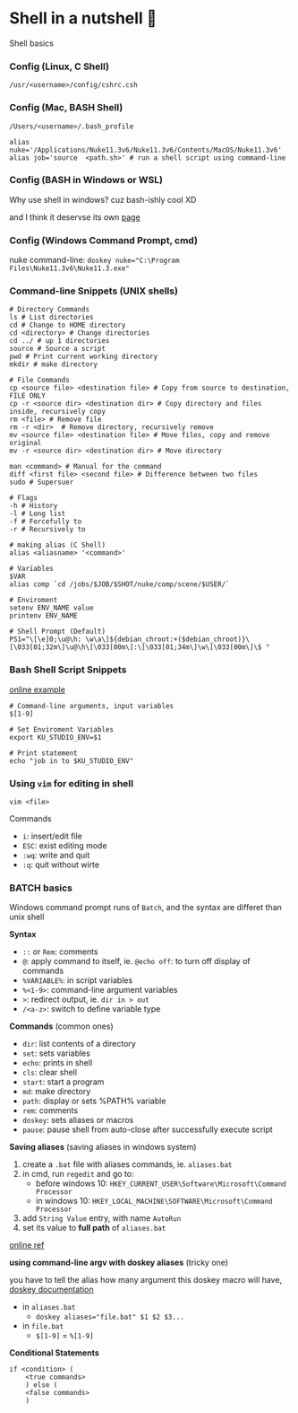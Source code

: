 # Shell in a nutshell :chestnut:
Shell basics

### Config (Linux, C Shell)

`/usr/<username>/config/cshrc.csh`

### Config (Mac, BASH Shell)

`/Users/<username>/.bash_profile`

```shell
alias nuke='/Applications/Nuke11.3v6/Nuke11.3v6/Contents/MacOS/Nuke11.3v6'
alias job='source  <path.sh>' # run a shell script using command-line
```

### Config (BASH in Windows or WSL)
Why use shell in windows? cuz bash-ishly cool XD

and I think it deservse its own [page](./WSL.md)


### Config (Windows Command Prompt, cmd)

nuke command-line: `doskey nuke="C:\Program Files\Nuke11.3v6\Nuke11.3.exe"`

### Command-line Snippets (UNIX shells)
```shell
# Directory Commands
ls # List directories
cd # Change to HOME directory
cd <directory> # Change directories
cd ../ # up 1 directories
source # Source a script
pwd # Print current working directory
mkdir # make directory

# File Commands
cp <source file> <destination file> # Copy from source to destination, FILE ONLY
cp -r <source dir> <destination dir> # Copy directory and files inside, recursively copy
rm <file> # Remove file
rm -r <dir>  # Remove directory, recursively remove
mv <source file> <destination file> # Move files, copy and remove original
mv -r <source dir> <destination dir> # Move directory

man <command> # Manual for the command
diff <first file> <second file> # Difference between two files
sudo # Supersuer

# Flags
-h # History
-l # Long list
-f # Forcefully to
-r # Recursively to

# making alias (C Shell)
alias <aliasname> '<command>'

# Variables
$VAR
alias comp `cd /jobs/$JOB/$SHOT/nuke/comp/scene/$USER/`

# Enviroment
setenv ENV_NAME value
printenv ENV_NAME

# Shell Prompt (Default)
PS1="\[\e]0;\u@\h: \w\a\]${debian_chroot:+($debian_chroot)}\[\033[01;32m\]\u@\h\[\033[00m\]:\[\033[01;34m\]\w\[\033[00m\]\$ "
```

### Bash Shell Script Snippets
[online example](https://natelandau.com/my-mac-osx-bash_profile/)
```Shell
# Command-line arguments, input variables
$[1-9]

# Set Enviroment Variables
export KU_STUDIO_ENV=$1

# Print statement
echo "job in to $KU_STUDIO_ENV"
```

### Using `vim` for editing in shell

`vim <file>`

Commands
- `i`: insert/edit file
- `ESC`: exist editing mode
- `:wq`: write and quit
- `:q`: quit without wirte


### BATCH basics
Windows command prompt runs of `Batch`, and the syntax are differet than unix shell

**Syntax**
- `::` or `Rem`: comments
- `@`: apply command to itself, ie. `@echo off`: to turn off display of commands
- `%VARIABLE%`: in script variables
- `%<1-9>`: command-line argument variables
- `>`: redirect output, ie. `dir in > out`
- `/<a-z>`: switch to define variable type

**Commands** (common ones)
- `dir`: list contents of a directory
- `set`: sets variables
- `echo`: prints in shell
- `cls`: clear shell
- `start`: start a program
- `md`: make directory
- `path`: display or sets %PATH% variable
- `rem`: comments
- `doskey`: sets aliases or macros
- `pause`: pause shell from auto-close after successfully execute script

**Saving aliases** (saving aliases in windows system)

1. create a `.bat` file with aliases commands, ie. `aliases.bat`
2. in cmd, run `regedit` and go to:
    - before windows 10: `HKEY_CURRENT_USER\Software\Microsoft\Command Processor`
    - in windows 10: `HKEY_LOCAL_MACHINE\SOFTWARE\Microsoft\Command Processor`
3. add `String Value` entry, with name `AutoRun`
4. set its value to **full path** of `aliases.bat`

[online ref](https://stackoverflow.com/questions/20530996/aliases-in-windows-command-prompt)

**using command-line argv with doskey aliases** (tricky one)

you have to tell the alias how many argument this doskey macro will have, [doskey documentation](https://ss64.com/nt/doskey.html)

- in `aliases.bat`
    - `doskey aliases="file.bat" $1 $2 $3...`
- in `file.bat`
    - `$[1-9]` = `%[1-9]`

**Conditional Statements**
```shell
if <condition> (
    <true commands>
    ) else (
    <false commands>
    )
```
